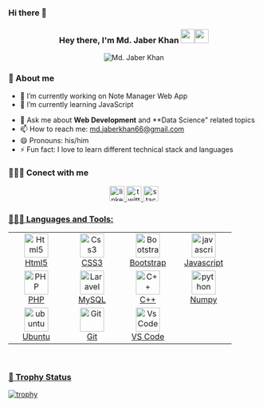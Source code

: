 
<!--
**JaberKhanjk/JaberKhanjk** is a ✨ _special_ ✨ repository because its `README.md` (this file) appears on your GitHub profile.

Here are some ideas to get you started:

- 🔭 I’m currently working on ...
- 🌱 I’m currently learning ...
- 👯 I’m looking to collaborate on ...
- 🤔 I’m looking for help with ...
- 💬 Ask me about ...
- 📫 How to reach me: ...
- 😄 Pronouns: ...
- ⚡ Fun fact: ...
-->

### Hi there 👋

<h3 align="center">Hey there, I'm Md. Jaber Khan <img src="https://media.giphy.com/media/hvRJCLFzcasrR4ia7z/giphy.gif" width="28"><img src="https://emojis.slackmojis.com/emojis/images/1531849430/4246/blob-sunglasses.gif?1531849430" width="28"/></h3>

<p align="center">
<img src="https://komarev.com/ghpvc/?username=JaberKhanjk&label=Profile%20views&color=0e75b6&style=flat" alt="Md. Jaber Khan" />
</p>

### 📖 About me

- 🔭 I’m currently working on Note Manager Web App
- 🌱 I’m currently learning JavaScript
<!-- - 👯 I’m looking to collaborate on ... -->
<!-- - 🤔 I’m looking for help with ... -->
- 💬 Ask me about **Web Development** and **Data Science" related topics
- 📫 How to reach me: md.jaberkhan66@gmail.com
- 😄 Pronouns: his/him
- ⚡ Fun fact: I love to learn different technical stack and languages


 ### 🕵🏻‍♂️ Conect with me
 
  <p align="center">
 <a href="https://www.linkedin.com/in/jaber-khan-6310a4144/" target="_blank"> <img src="https://www.vectorlogo.zone/logos/linkedin/linkedin-icon.svg" alt="linkedin" width="30" height="30"/>
<!--   <a href="#" target="_blank"> <img src="https://www.vectorlogo.zone/logos/codepen/codepen-icon.svg" alt="codepen" width="30" height="30"/> -->
 <a href="https://twitter.com/JaberK6" target="_blank"> <img src="https://www.vectorlogo.zone/logos/twitter/twitter-icon.svg" alt="twitter" width="30" height="30"/>
 <a href="https://stackoverflow.com/users/10585252/jaber-khan?tab=profile" target="_blank"> <img src="https://www.vectorlogo.zone/logos/stackoverflow/stackoverflow-icon.svg" alt="stackoverflow" width="30" height="30"/>
<!--   <a href="#" target="_blank"> <img src="https://www.vectorlogo.zone/logos/pinterest/pinterest-icon.svg" alt="pinterest" width="30" height="30"/> -->
<!--   <a href="#" target="_blank"> <img src="https://www.vectorlogo.zone/logos/skype/skype-icon.svg" alt="skype" width="30" height="30"/> -->
<!--   <a href="#" target="_blank"> <img src="https://www.vectorlogo.zone/logos/whatsapp/whatsapp-icon.svg" alt="whatsapp" width="30" height="30"/> -->
<!--   <a href="#" target="_blank"> <img src="https://www.vectorlogo.zone/logos/figma/figma-icon.svg" alt="figma" width="30" height="30"/> -->
  </p>

  
  


### 👨🏻‍💻 Languages and Tools:
<table align="center">
  <tr>
      <td align="center" width="96">
      <a href="#html5">
        <img src="https://seeklogo.com/images/H/html5-without-wordmark-color-logo-14D252D878-seeklogo.com.png" width="48" height="48" alt="Html5" />
      </a>
      <br>Html5
    </td>   
    <td align="center" width="96">
      <a href="#css3">
        <img src="https://upload.wikimedia.org/wikipedia/commons/thumb/6/62/CSS3_logo.svg/48px-CSS3_logo.svg.png" width="48" height="48" alt="Css3" />
      </a>
      <br>CSS3
    </td>
     <td align="center" width="96">
      <a href="#bootstrap">
        <img src="https://cdn.worldvectorlogo.com/logos/bootstrap-4.svg" width="48" height="48" alt="Bootstrap" />
      </a>
      <br>Bootstrap
    </td>
     <td align="center" width="96">
      <a href="#js">
        <img src="https://upload.wikimedia.org/wikipedia/commons/thumb/9/99/Unofficial_JavaScript_logo_2.svg/1024px-Unofficial_JavaScript_logo_2.svg.png" width="48" height="48" alt="javascript" />
      </a>
      <br>Javascript
    </td>
   
    
  </tr>

  <tr>
     <td align="center" width="96">
      <a href="#php" >
        <img src="https://i.ibb.co/LzmYpDX/146-1466902-php-logo-png-transparent-php-logo-png-png-removebg-preview.png" width="48" height="48"
        alt="PHP" />
      </a>
      <br>PHP
    </td>
      <td align="center" width="96">
      <a href="#mysql">
        <img src="https://www.logo.wine/a/logo/MySQL/MySQL-Logo.wine.svg" width="48" height="48" alt="Laravel" />
      </a>
      <br>MySQL
    </td>
     <td align="center" width="96">
      <a href="#c++">
        <img src="https://upload.wikimedia.org/wikipedia/commons/1/18/ISO_C%2B%2B_Logo.svg" width="48" height="48" alt="C++" />
      </a>
      <br>C++
    </td>
   <td align="center" width="96">
        <a href="#python">
            <img src="https://www.vectorlogo.zone/logos/numpy/numpy-ar21.svg" width="48" height="48" alt="python" />
        </a>
        <br>Numpy
    </td> 
  </tr>
   <tr>
      <td align="center" width="96">
      <a href="#ubuntu" >
        <img src="https://seeklogo.com/images/U/ubuntu-logo-8FDEC6A07B-seeklogo.com.png" width="48" height="48" alt="ubuntu" />
      </a>
      <br>Ubuntu
    </td>
      <td align="center" width="96">
      <a href="#git" >
        <img src="https://upload.wikimedia.org/wikipedia/commons/thumb/3/3f/Git_icon.svg/1200px-Git_icon.svg.png" width="48" height="48" alt="Git" />
      </a>
      <br>Git
    </td>
      <td align="center"  width="96">
      <a href="#vscode">
        <img src="https://upload.wikimedia.org/wikipedia/commons/9/9a/Visual_Studio_Code_1.35_icon.svg" width="48" height="48" alt="Vs Code" />
      </a>
      <br>VS Code
    </td>
  </tr>
</table>
  <br />  
  
  
### 🤵 Trophy Status
[![trophy](https://github-profile-trophy.vercel.app/?username=JaberKhanjk)](https://github.com/ryo-ma/github-profile-trophy)
